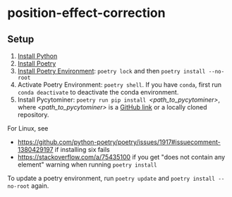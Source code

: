 # position-effect-correction

## Setup

1. [Install Python](https://www.python.org/downloads/)
2. [Install Poetry](https://python-poetry.org/docs/#installation)
3. [Install Poetry Environment](https://python-poetry.org/docs/basic-usage/#installing-dependencies): `poetry lock` and then `poetry install --no-root`
4. Activate Poetry Environment: `poetry shell`. If you have `conda`, first run `conda deactivate` to deactivate the conda environment.
5. Install Pycytominer: `poetry run pip install `*<path_to_pycytominer>*, where *<path_to_pycytominer>* is a [GitHub link](https://github.com/cytomining/pycytominer/tree/c90438fd7c11ad8b1689c21db16dab1a5280de6c#installation) or a locally cloned repository.

For Linux, see

- <https://github.com/python-poetry/poetry/issues/1917#issuecomment-1380429197> if installing six fails
- <https://stackoverflow.com/a/75435100> if you get "does not contain any element" warning when running `poetry install`

To update a poetry environment, run `poetry update` and `poetry install --no-root` again.
